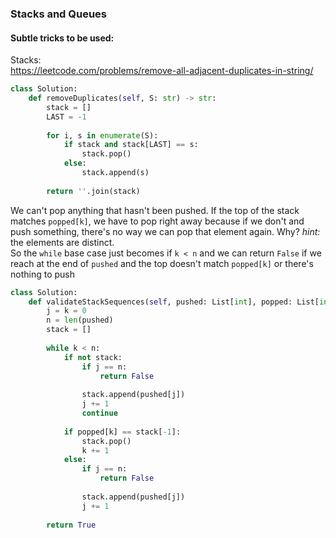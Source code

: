 ### Stacks and Queues

#### Subtle tricks to be used:
Stacks: <br />
https://leetcode.com/problems/remove-all-adjacent-duplicates-in-string/
```py
class Solution:
    def removeDuplicates(self, S: str) -> str:
        stack = []
        LAST = -1
        
        for i, s in enumerate(S):
            if stack and stack[LAST] == s:
                stack.pop()
            else:
                stack.append(s)
        
        return ''.join(stack)
```
We can't pop anything that hasn't been pushed. If the top of the stack matches `popped[k]`, we have to pop right away because if we don't and push something, there's no way we can pop that element again. Why? _hint:_ the elements are distinct. <br />
So the `while` base case just becomes if `k < n` and we can return `False` if we reach at the end of `pushed` and the top doesn't match `popped[k]` or there's nothing to push
```py
class Solution:
    def validateStackSequences(self, pushed: List[int], popped: List[int]) -> bool:
        j = k = 0
        n = len(pushed)
        stack = []
        
        while k < n:
            if not stack:
                if j == n:
                    return False
                
                stack.append(pushed[j])
                j += 1
                continue
                
            if popped[k] == stack[-1]:
                stack.pop()
                k += 1
            else:
                if j == n:
                    return False
                
                stack.append(pushed[j])
                j += 1
        
        return True
```
